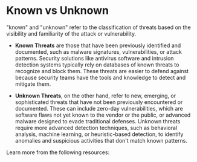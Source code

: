 # Known vs Unknown

"known" and "unknown" refer to the classification of threats based on the visibility and familiarity of the attack or vulnerability.

- **Known Threats** are those that have been previously identified and documented, such as malware signatures, vulnerabilities, or attack patterns. Security solutions like antivirus software and intrusion detection systems typically rely on databases of known threats to recognize and block them. These threats are easier to defend against because security teams have the tools and knowledge to detect and mitigate them.

- **Unknown Threats**, on the other hand, refer to new, emerging, or sophisticated threats that have not been previously encountered or documented. These can include zero-day vulnerabilities, which are software flaws not yet known to the vendor or the public, or advanced malware designed to evade traditional defenses. Unknown threats require more advanced detection techniques, such as behavioral analysis, machine learning, or heuristic-based detection, to identify anomalies and suspicious activities that don't match known patterns.

Learn more from the following resources:

